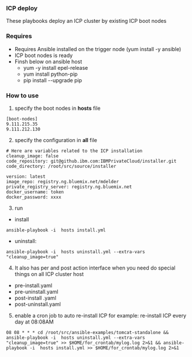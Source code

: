 ### ICP deploy

These playbooks deploy an ICP cluster by existing ICP boot nodes

### Requires 
- Requires Ansible installed on the trigger node (yum install -y ansible)
- ICP boot nodes is ready
- Finsh below on ansible host
  - yum -y install epel-release
  - yum install python-pip
  - pip install --upgrade pip

### How to use

1. specify the boot nodes in **hosts** file
```
[boot-nodes]
9.111.215.35
9.111.212.130
```
2. specify  the configuration in **all** file
```
# Here are variables related to the ICP installation
cleanup_image: false
code_repository: git@github.ibm.com:IBMPrivateCloud/installer.git
code_directory: /root/src/source/installer

version: latest
image_repo: registry.ng.bluemix.net/mdelder
private_registry_server: registry.ng.bluemix.net
docker_username: token
docker_password: xxxx
```

3. run

- install
```
ansible-playbook -i  hosts install.yml
```

- uninstall:

```
ansible-playbook -i  hosts uninstall.yml --extra-vars "cleanup_image=true"
```
4.  It also has per and post action interface when you need do special things on all ICP cluster host
- pre-install.yaml
- pre-uninstall.yaml
- post-install .yaml
- post-uninstall.yaml

5. enable a cron job to auto re-install ICP
for example: re-install ICP every day at 08:08AM
```
08 08 * * * cd /root/src/ansible-examples/tomcat-standalone && ansible-playbook -i  hosts uninstall.yml --extra-vars "cleanup_image=true" >> $HOME/for_crontab/mylog.log 2>&1 && ansible-playbook -i  hosts install.yml >> $HOME/for_crontab/mylog.log 2>&1
```
